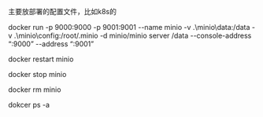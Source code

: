 主要放部署的配置文件，比如k8s的

docker run -p 9000:9000 -p 9001:9001 --name minio -v .\minio\data:/data -v .\minio\config:/root/.minio -d minio/minio server /data --console-address “:9000” --address “:9001”

docker restart minio

docker stop minio

docker rm minio

dokcer ps -a